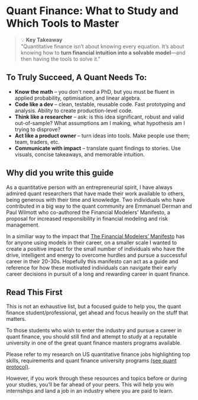 # Quant Finance: What to Study and Which Tools to Master

> 💡 **Key Takeaway**  
> "Quantitative finance isn’t about knowing every equation. It’s about knowing how to **turn financial intuition into a solvable model**—and then having the tools to solve it."

## To Truly Succeed, A Quant Needs To:

- **Know the math** – you don't need a PhD, but you must be fluent in applied probability, optimisation, and linear algebra.
- **Code like a dev** – clean, testable, reusable code. Fast prototyping and analysis. Ability to create production-level code.
- **Think like a researcher** – ask: is this idea significant, robust and valid out-of-sample? What assumptions am I making, what hypothesis am I trying to disprove?
- **Act like a product owner** – turn ideas into tools. Make people use them; team, traders, etc.
- **Communicate with impact** – translate quant findings to stories. Use visuals, concise takeaways, and memorable intuition.

## Why did you write this guide
As a quantitative person with an entrepreneurial spirit, I have always admired quant researchers that have made their work available to others, being generous with their time and knowledge.
Two individuals who have contributed in a big way to the quant community are Emmanuel Derman and Paul Wilmott who co-authored the Financial Modelers' Manifesto, a proposal for increased responsibility in financial modeling and risk management.

In a similiar way to the impact that [The Financial Modelers’ Manifesto](https://wilmott.com/financial-modelers-manifesto/) has for anyone using models in their career, on a smaller scale I wanted to create a positive impact for the small number of individuals who have the drive, intelligent and energy to overcome hurdles and pursue a successful career in their 20-30s.
Hopefully this manifesto can act as a guide and reference for how these motivated individuals can navigate their early career decisions in pursuit of a long and rewarding career in quant finance.

## Read This First

This is not an exhaustive list, but a focused guide to help you, the quant finance student/professional, get ahead and focus heavily on the stuff that matters.

To those students who wish to enter the industry and pursue a career in quant finance, you should still find and attempt to study at a reputable university in one of the great quant finance masters programs available.

Please refer to my research on US quantitative finance jobs highlighting top skills, requirements and quant finance university programs [(see quant protocol)](https://www.quantpykit.com/).

However, if you work through these resources and topics before or during your studies, you’ll be far ahead of your peers. This will help you win internships and land a job in an industry where you are paid to learn.
